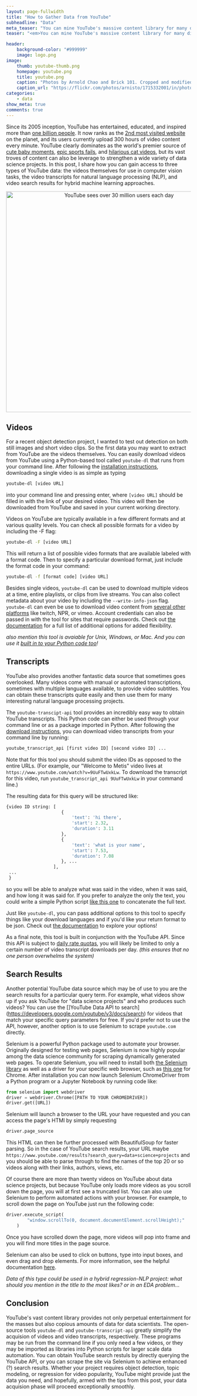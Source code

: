 ```yaml
---
layout: page-fullwidth
title: "How to Gather Data from YouTube"
subheadline: "Data"
meta_teaser: "You can mine YouTube's massive content library for many different types of data.  This post provides instructions for obtaining the videos themselves, video transcripts, as well as video search results."
teaser: "<em>You can mine YouTube's massive content library for many different types of data.  This post provides instructions for obtaining the videos themselves, video transcripts, as well as video search results.</em>"

header:
    background-color: "#999999"
    image: logo.png
image:
    thumb: youtube-thumb.png
    homepage: youtube.png
    title: youtube.png
    caption: "Photos by Arnold Chao and Brick 101. Cropped and modified by author."
    caption_url: "https://flickr.com/photos/arnisto/1715332001/in/photolist-3BzwrF-R6inUo-aqc1Ri-8oHoz1-hcQm7X-dWBzVY-29LWgMB-gdTXM-9hhvio-zr4aM-zr357-r8nhEr-4jeF2Y-8gyi5q-zhqjfS-oXuvM-7zWdYW-EntY3-7dV87f-9gcEjm-4waMSd-dPcqJ1-9tWqkt-73mRjD-6vHHN-9ND6qW-4Ls1n-7rVXe8-8cueSK-8HgEn-9bS1Yk-4VdL9E-69GvS-5pP95S-pAMhgX-6Q79yV-6bPYWj-oXuSG-6eYDxe-9g9FGZ-5KgjW1-4cxBq1-7dnJEz-9gcEy1-dYNpgq-5sRBUe-dYwVBt-5cWCxY-c57o9b-o7ha9s"
categories:
    - data
show_meta: true
comments: true
---
```



Since its 2005 inception, YouTube has entertained, educated, and inspired more than [one billion people](https://biographon.com/youtube-stats/).  It now ranks as the [2nd most visited website](https://www.alexa.com/siteinfo/youtube.com) on the planet, and its users currently upload 300 hours of video content every minute.  YouTube clearly dominates as the world's premier source of [cute baby moments](https://www.youtube.com/watch?v=_OBlgSz8sSM), [epic sports fails](https://www.youtube.com/watch?v=vq8G81oOHhY), and [hilarious cat videos](https://www.youtube.com/watch?v=AS7_6Uv_Bn0), but its vast troves of content can also be leverage to strengthen a wide variety of data science projects.  In this post, I share how you can gain access to three types of YouTube data: the videos themselves for use in computer vision tasks, the video transcripts for natural language processing (NLP), and video search results for hybrid machine learning approaches.
<center>
<img src="{{ site.urlimg }}youtube_figures.png" alt="YouTube sees over 30 million users each day" width = "600">
</center>


<!--
- Youtube contains a wealth of data
- stats about the number of searches, videos on youtube (large numbers to visualize?)
<center>
<img src="{{ site.urlimg }}youtube_figures.png" alt="YouTube sees over 30 million users each" width = "600">
</center>

- how youtube search compares to google search 
    - querying youtube might help someone determine what kind of information is available on a given topic

- how I have used youtube to gather data in the past
    - videos for object detection
    - lessons on selenium
    - text for NLP projects
-->    
    
## Videos

For a recent object detection project, I wanted to test out detection on both still images and short video clips.  So the first data you may want to extract from YouTube are the videos themselves.  You can easily download videos from YouTube using a Python-based tool called `youtube-dl` that runs from your command line. After following the [installation instructions](https://ytdl-org.github.io/youtube-dl/download.html), downloading a single video is as simple as typing
```bash
youtube-dl [video URL]
```
into your command line and pressing enter, where `[video URL]` should be filled in with the link of your desired video.  This video will then be downloaded from YouTube and saved in your current working directory.

Videos on YouTube are typically available in a few different formats and at various quality levels.  You can check all possible formats for a video by including the -F flag:
```bash
youtube-dl -F [video URL]
``` 
This will return a list of possible video formats that are available labeled with a format code.  Then to specify a particular download format, just include the format code in your command:
```bash
youtube-dl -f [format code] [video URL]
```

Besides single videos, `youtube-dl` can be used to download multiple videos at a time, entire playlists, or clips from live streams.  You can also collect metadata about your video by including the `--write-info-json` flag.  `youtube-dl` can even be use to download video content from [several other platforms](https://ytdl-org.github.io/youtube-dl/supportedsites.html) like twitch, NPR, or vimeo.  Account credentials can also be passed in with the tool for sites that require passwords. Check out [the documentation](https://github.com/ytdl-org/youtube-dl/blob/master/README.md#readme) for a full list of additional options for added flexibility.

<em> also mention this tool is avaiable for Unix, Windows, or Mac. And you can use it [built in to your Python code too](https://github.com/ytdl-org/youtube-dl#embedding-youtube-dl)! </em>

<!--
- youtube-dl
- simple as youtube-dl url
- live and full videos
- choose your download quality and/or speed
- files are returned as .mp4 
- collect meta data?
- link to docs for full options
    - full playlist, thumbnail images, etc.
    - public files or send authentication credentials via tool
-->
    
    
## Transcripts
YouTube also provides another fantastic data source that sometimes goes overlooked.  Many videos come with manual or automated transcriptions, sometimes with multiple languages available, to provide video subtitles.  You can obtain these transcripts quite easily and then use them for many interesting natural language processing projects.

The `youtube-transcipt-api` tool provides an incredibly easy way to obtain YouTube transcripts.  This Python code can either be used through your command line or as a package imported in Python.  After following the [download instructions](https://pypi.org/project/youtube-transcript-api/), you can download video transcripts from your command line by running:
```bash
youtube_transcript_api [first video ID] [second video ID] ...
```
Note that for this tool you should submit the video IDs as opposed to the entire URLs.  (For example, our "Welcome to Metis" video lives at `https://www.youtube.com/watch?v=9UuFTwUxkLw`.  To download the transcript for this video, run `youtube_transcript_api 9UuFTwUxkLw` in your command line.)

The resulting data for this query will be structured like:
```python
{video ID string: [  
                     {
                         'text': 'hi there',
                         'start': 2.32,
                         'duration': 3.11
                     },
                     {
                         'text': 'what is your name',
                         'start': 7.53,
                         'duration': 7.08
                     }, ...
                  ], 
 ...
 }
```
so you will be able to analyze what was said in the video, when it was said, and how long it was said for.  If you prefer to analyze the only the text, you could write a simple Python script [like this one]() to concatenate the full text.

Just like `youtube-dl`, you can pass additional options to this tool to specify things like your download languages and if you'd like your return format to be json.  Check out [the documentation](https://pypi.org/project/youtube-transcript-api/) to explore your options!

As a final note, this tool is built in conjunction with the YouTube API.  Since this API is subject to [daily rate quotas](https://developers.google.com/youtube/v3/getting-started#quota), you will likely be limited to only a certain number of video transcript downloads per day.  <em>(this ensures that no one person overwhelms the system)</em>


<!--
- navigate to a link previously found (click or direct Selenium to this url) -- no selenium!
- ... how to do this?
-schweettt... use youtube_transcript_api tool as CLI or python import library
-need to know more about the YT api (calls per hour limit?)  if this gets turned off, go back to selenium.
-->

## Search Results
Another potential YouTube data source which may be of use to you are the search results for a particular query term.  For example, what videos show up if you ask YouTube for "data science projects" and who produces such videos?  You can use the []YouTube Data API to search](https://developers.google.com/youtube/v3/docs/search) for videos that match your specific query parameters for free.  If you'd prefer not to use the API, however, another option is to use Selenium to scrape `youtube.com` directly.

Selenium is a powerful Python package used to automate your browser.  Originally designed for testing web pages, Selenium is now highly popular among the data science community for scraping dynamically generated web pages.  To operate Selenium, you will need to install both [the Selenium library](https://pypi.org/project/selenium/#installing) as well as a driver for your specific web browser, such as [this one](https://sites.google.com/a/chromium.org/chromedriver/downloads) for Chrome.  After installation you can now launch Selenium ChromeDriver from a Python program or a Jupyter Notebook by running code like:
```python
from selenium import webdriver
driver = webdriver.Chrome([PATH TO YOUR CHROMEDRIVER])
driver.get([URL])
```
Selenium will launch a browser to the URL your have requested and you can access the page's HTMl by simply requesting
```bash
driver.page_source
```
This HTML can then be further processed with BeautifulSoup for faster parsing.  So in the case of YouTube search results, your URL maybe `https://www.youtube.com/results?search_query=data+science+projects` and you should be able to parse through to find the names of the top 20 or so videos along with their links, authors, views, etc. 

Of course there are more than twenty videos on YouTube about data science projects, but because YouTube only loads more videos as you scroll down the page, you will at first see a truncated list.  You can also use Selenium to perform automated actions with your browser.  For example, to scroll down the page on YouTube just run the following code:
```python
driver.execute_script(
        "window.scrollTo(0, document.documentElement.scrollHeight);" 
    )
```
Once you have scrolled down the page, more videos will pop into frame and you will find more titles in the page source.  

Selenium can also be used to click on buttons, type into input boxes, and even drag and drop elements.  For more information, see the helpful documentation [here](https://selenium-python.readthedocs.io/).

<em> Data of this type could be used in a hybrid regression-NLP project: what should you mention in the title to the most likes? or in an EDA problem...</em>

<!--
- Selenium
    -brief intro to Selenium: links to download + driver
- include some code snippets on how to launch selenium to navigate to youtube
- how to scroll with Selenium + YT scroll bug with link
- how to grab video title, authors, links
- mention results may vary depending on browser + version
-->


## Conclusion

YouTube's vast content library provides not only perpetual entertainment for the masses but also copious amounts of data for data scientists. The open-source tools `youtube-dl` and `youtube-transcript-api` greatly simplify the acquision of videos and video transcripts, respectively.  These programs may be run from the command line if you only need a few videos, or they may be imported as libraries into Python scripts for larger scale data automation. You can obtain YouTube search restuls by directly querying the YouTube API, or you can scrape the site via Selenium to achieve enhanced (?) search results.  Whether your project requires object detection, topic modeling, or regression for video popularity, YouTube might provide just the data you need, and hopefully, armed with the tips from this post, your data acquision phase will proceed exceptionally smoothly.

<!--
- YT provides wealth of public information in a variety of formats for a variety of potential data science projects
- be sure not to overwhelm the servers and not get blocked (?) <<<
- whether looking for video content for computer vision projects or text data for NLP, ...
-->
